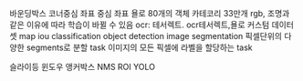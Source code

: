 바운딩박스
코너중심 좌표
중심 좌표
욜로 80개의 객체 카테코리 33만개
rgb, 조명과 같은 이유에 따라 학습이 바뀔 수 있음
ocr: 테서렉트. ocr테서렉트,욜로 커스텀 데이터셋
map
iou
classification
object detection
image segmentation 픽셀단위의 다양한 segments로 분할 task 이미지의 모든 픽셀에 라벨을 할당하는 task

슬라이등 윈도우
앵커박스
NMS
ROI
YOLO
